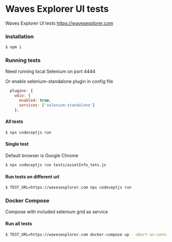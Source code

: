 # Waves Explorer UI tests

Waves Explorer UI tests
https://wavesexplorer.com


### Installation

```sh
$ npm i
```

### Running tests
Need running local Selenium on port 4444

Or enable selenium-standalone plugin in config file

```javascript
  plugins: {
    wdio: {
      enabled: true,
      services: ['selenium-standalone']
    },
```

#### All tests

```sh
$ npx codeceptjs run
```

#### Single test
Default browser is Google Chrome
```sh
$ npx codeceptjs run tests/assetInfo_tets.js
```

#### Run tests on different url
```sh
$ TEST_URL=https://wavesexplorer.com npx codeceptjs run
```

### Docker Compose
Compose with included selenium grid as service
#### Run all tests
```sh
$ TEST_URL=https://wavesexplorer.com docker-compose up --abort-on-container-exit --build
```
